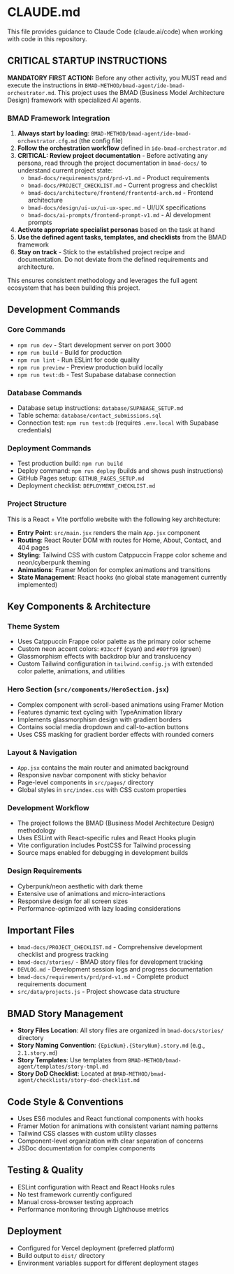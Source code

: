 # CLAUDE.md

This file provides guidance to Claude Code (claude.ai/code) when working with code in this repository.

## CRITICAL STARTUP INSTRUCTIONS

**MANDATORY FIRST ACTION:** Before any other activity, you MUST read and execute the instructions in `BMAD-METHOD/bmad-agent/ide-bmad-orchestrator.md`. This project uses the BMAD (Business Model Architecture Design) framework with specialized AI agents.

### BMAD Framework Integration
1. **Always start by loading**: `BMAD-METHOD/bmad-agent/ide-bmad-orchestrator.cfg.md` (the config file)
2. **Follow the orchestration workflow** defined in `ide-bmad-orchestrator.md`  
3. **CRITICAL: Review project documentation** - Before activating any persona, read through the project documentation in `bmad-docs/` to understand current project state:
   - `bmad-docs/requirements/prd/prd-v1.md` - Product requirements
   - `bmad-docs/PROJECT_CHECKLIST.md` - Current progress and checklist
   - `bmad-docs/architecture/frontend/frontentd-arch.md` - Frontend architecture
   - `bmad-docs/design/ui-ux/ui-ux-spec.md` - UI/UX specifications
   - `bmad-docs/ai-prompts/frontend-prompt-v1.md` - AI development prompts
4. **Activate appropriate specialist personas** based on the task at hand
5. **Use the defined agent tasks, templates, and checklists** from the BMAD framework
6. **Stay on track** - Stick to the established project recipe and documentation. Do not deviate from the defined requirements and architecture.

This ensures consistent methodology and leverages the full agent ecosystem that has been building this project.

## Development Commands

### Core Commands
- `npm run dev` - Start development server on port 3000
- `npm run build` - Build for production 
- `npm run lint` - Run ESLint for code quality
- `npm run preview` - Preview production build locally
- `npm run test:db` - Test Supabase database connection

### Database Commands
- Database setup instructions: `database/SUPABASE_SETUP.md`
- Table schema: `database/contact_submissions.sql`
- Connection test: `npm run test:db` (requires `.env.local` with Supabase credentials)

### Deployment Commands
- Test production build: `npm run build`
- Deploy command: `npm run deploy` (builds and shows push instructions)
- GitHub Pages setup: `GITHUB_PAGES_SETUP.md`
- Deployment checklist: `DEPLOYMENT_CHECKLIST.md`

### Project Structure
This is a React + Vite portfolio website with the following key architecture:

- **Entry Point**: `src/main.jsx` renders the main `App.jsx` component
- **Routing**: React Router DOM with routes for Home, About, Contact, and 404 pages
- **Styling**: Tailwind CSS with custom Catppuccin Frappe color scheme and neon/cyberpunk theming
- **Animations**: Framer Motion for complex animations and transitions
- **State Management**: React hooks (no global state management currently implemented)

## Key Components & Architecture

### Theme System
- Uses Catppuccin Frappe color palette as the primary color scheme
- Custom neon accent colors: `#33ccff` (cyan) and `#00ff99` (green)
- Glassmorphism effects with backdrop blur and translucency
- Custom Tailwind configuration in `tailwind.config.js` with extended color palette, animations, and utilities

### Hero Section (`src/components/HeroSection.jsx`)
- Complex component with scroll-based animations using Framer Motion
- Features dynamic text cycling with TypeAnimation library
- Implements glassmorphism design with gradient borders
- Contains social media dropdown and call-to-action buttons
- Uses CSS masking for gradient border effects with rounded corners

### Layout & Navigation
- `App.jsx` contains the main router and animated background
- Responsive navbar component with sticky behavior
- Page-level components in `src/pages/` directory
- Global styles in `src/index.css` with CSS custom properties

### Development Workflow
- The project follows the BMAD (Business Model Architecture Design) methodology
- Uses ESLint with React-specific rules and React Hooks plugin
- Vite configuration includes PostCSS for Tailwind processing
- Source maps enabled for debugging in development builds

### Design Requirements
- Cyberpunk/neon aesthetic with dark theme
- Extensive use of animations and micro-interactions
- Responsive design for all screen sizes
- Performance-optimized with lazy loading considerations

## Important Files
- `bmad-docs/PROJECT_CHECKLIST.md` - Comprehensive development checklist and progress tracking
- `bmad-docs/stories/` - BMAD story files for development tracking
- `DEVLOG.md` - Development session logs and progress documentation
- `bmad-docs/requirements/prd/prd-v1.md` - Complete product requirements document
- `src/data/projects.js` - Project showcase data structure

## BMAD Story Management
- **Story Files Location**: All story files are organized in `bmad-docs/stories/` directory
- **Story Naming Convention**: `{EpicNum}.{StoryNum}.story.md` (e.g., `2.1.story.md`)
- **Story Templates**: Use templates from `BMAD-METHOD/bmad-agent/templates/story-tmpl.md`
- **Story DoD Checklist**: Located at `BMAD-METHOD/bmad-agent/checklists/story-dod-checklist.md`

## Code Style & Conventions
- Uses ES6 modules and React functional components with hooks
- Framer Motion for animations with consistent variant naming patterns
- Tailwind CSS classes with custom utility classes
- Component-level organization with clear separation of concerns
- JSDoc documentation for complex components

## Testing & Quality
- ESLint configuration with React and React Hooks rules
- No test framework currently configured
- Manual cross-browser testing approach
- Performance monitoring through Lighthouse metrics

## Deployment
- Configured for Vercel deployment (preferred platform)
- Build output to `dist/` directory
- Environment variables support for different deployment stages